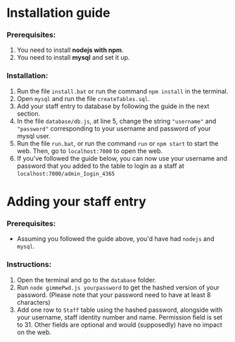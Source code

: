 # Installation guide
### Prerequisites:
  1. You need to install **nodejs with npm**.
  2. You need to install **mysql** and set it up.
  
### Installation:
  1. Run the file `install.bat` or run the command `npm install` in the terminal.
  2. Open `mysql` and run the file `createTables.sql`.
  3. Add your staff entry to database by following the guide in the next section.
  4. In the file `database/db.js`, at line 5, change the string `"username"` and `"password"` corresponding to your username and password of your mysql user.
  5. Run the file `run.bat`, or run the command `run` or `npm start` to start the web. Then, go to `localhost:7000` to open the web.
  6. If you've followed the guide below, you can now use your username and password that you added to the table to login as a staff at `localhost:7000/admin_Iogin_4365`


# Adding your staff entry
### Prerequisites:
  - Assuming you followed the guide above, you'd have had `nodejs` and `mysql`.

### Instructions:
  1. Open the terminal and go to the `database` folder.
  2. Run `node gimmePwd.js yourpassword` to get the hashed version of your password. (Please note that your password need to have at least 8 characters)
  3. Add one row to `Staff` table using the hashed password, alongside with your username, staff identity number and name. Permission field is set to 31. Other fields are optional and would (supposedly) have no impact on the web.
